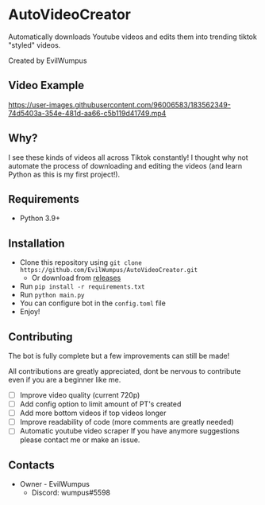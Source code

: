 # AutoVideoCreator
Automatically downloads Youtube videos and edits them into trending tiktok "styled" videos.

Created by EvilWumpus

## Video Example
https://user-images.githubusercontent.com/96006583/183562349-74d5403a-354e-481d-aa66-c5b119d41749.mp4

## Why?
I see these kinds of videos all across Tiktok constantly! I thought why not automate the process of downloading and editing the videos (and learn Python as this is my first project!).

## Requirements
- Python 3.9+

## Installation
- Clone this repository using `git clone https://github.com/EvilWumpus/AutoVideoCreator.git`
  - Or download from [releases](https://github.com/EvilWumpus/AutoVideoCreator/releases)
- Run `pip install -r requirements.txt`
- Run `python main.py`
- You can configure bot in the `config.toml` file
- Enjoy!

## Contributing
The bot is fully complete but a few improvements can still be made!

All contributions are greatly appreciated, dont be nervous to contribute even if you are a beginner like me.
- [ ] Improve video quality (current 720p)
- [ ] Add config option to limit amount of PT's created
- [ ] Add more bottom videos if top videos longer
- [ ] Improve readability of code (more comments are greatly needed)
- [ ] Automatic youtube video scraper
If you have anymore suggestions please contact me or make an issue.

## Contacts
- Owner - EvilWumpus
  - Discord: wumpus#5598
